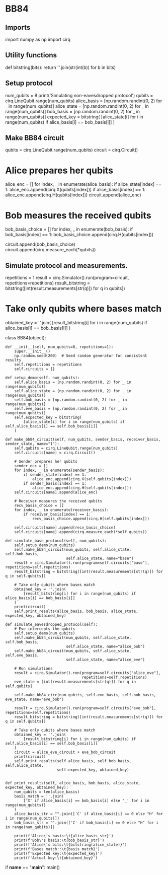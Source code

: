 # BB84
## Imports
import numpy as np
import cirq


## Utility functions
def bitstring(bits):
    return ''.join(str(int(b)) for b in bits)

## Setup protocol
num_qubits = 8
print('Simulating non-eavesdropped protocol')
qubits = cirq.LineQubit.range(num_qubits)
alice_basis = [np.random.randint(0, 2) for _ in range(num_qubits)]
alice_state = [np.random.randint(0, 2) for _ in range(num_qubits)]
bob_basis = [np.random.randint(0, 2) for _ in range(num_qubits)]
expected_key = bitstring(
    [alice_state[i] for i in range(num_qubits) if alice_basis[i] == bob_basis[i]]
)

## Make BB84 circuit
qubits = cirq.LineQubit.range(num_qubits)
circuit = cirq.Circuit()

# Alice prepares her qubits
alice_enc = []
for index, _ in enumerate(alice_basis):
    if alice_state[index] == 1:
        alice_enc.append(cirq.X(qubits[index]))
    if alice_basis[index] == 1:
        alice_enc.append(cirq.H(qubits[index]))
circuit.append(alice_enc)

# Bob measures the received qubits
bob_basis_choice = []
for index, _ in enumerate(bob_basis):
    if bob_basis[index] == 1:
        bob_basis_choice.append(cirq.H(qubits[index]))

circuit.append(bob_basis_choice)
circuit.append(cirq.measure_each(*qubits))

## Simulate protocol and measurements.
repetitions = 1
result = cirq.Simulator().run(program=circuit, repetitions=repetitions)
result_bitstring = bitstring([int(result.measurements[str(q)]) for q in qubits])

# Take only qubits where bases match
obtained_key = ''.join(
    [result_bitstring[i] for i in range(num_qubits) if alice_basis[i] == bob_basis[i]]
)


class BB84(object):

    def __init__(self, num_qubits=8, repetitions=1):
        super.__init__()
        np.random.seed(200)  # Seed random generator for consistent results
        self.repetitions = repetitions
        self.circuits = {}

    def setup_demo(self, num_qubits):
        self.alice_basis = [np.random.randint(0, 2) for _ in range(num_qubits)]
        self.alice_state = [np.random.randint(0, 2) for _ in range(num_qubits)]
        self.bob_basis = [np.random.randint(0, 2) for _ in range(num_qubits)]
        self.eve_basis = [np.random.randint(0, 2) for _ in range(num_qubits)]
        self.expected_key = bitstring(
            [alice_state[i] for i in range(num_qubits) if self.alice_basis[i] == self.bob_basis[i]]
        )

    def make_bb84_circuit(self, num_qubits, sender_basis, receiver_basis, sender_state, name="1"):
        self.qubits = cirq.LineQubit.range(num_qubits)
        self.circuits[name] = cirq.Circuit()

        # Sender prepares her qubits
        sender_enc = []
        for index, _ in enumerate(sender_basis):
            if sender_state[index] == 1:
                alice_enc.append(cirq.X(self.qubits[index]))
            if sender_basis[index] == 1:
                alice_enc.append(cirq.H(self.qubits[index]))
        self.circuits[name].append(alice_enc)

        # Receiver measures the received qubits
        recv_basis_choice = []
        for index, _ in enumerate(receiver_basis):
            if receiver_basis[index] == 1:
                recv_basis_choice.append(cirq.H(self.qubits[index]))

        self.circuits[name].append(recv_basis_choice)
        self.circuits[name].append(cirq.measure_each(*self.qubits))

    def simulate_base_protocol(self, num_qubits):
        self.setup_demo(num_qubits)
        self.make_bb84_circuit(num_qubits, self.alice_state, self.bob_basis,
                               self.alice_state, name="base")
        result = cirq.Simulator().run(program=self.circuits["base"], repetitions=self.repetitions)
        result_bitstring = bitstring([int(result.measurements[str(q)]) for q in self.qubits])

        # Take only qubits where bases match
        obtained_key = ''.join(
            [result_bitstring[i] for i in range(num_qubits) if alice_basis[i] == bob_basis[i]]
        )
        print(circuit)
        self.print_results(alice_basis, bob_basis, alice_state, expected_key, obtained_key)

    def simulate_eavesdropped_protocol(self):
        # Eve intercepts the qubits
        self.setup_demo(num_qubits)
        self.make_bb84_circuit(num_qubits, self.alice_state, self.bob_basis,
                               self.alice_state, name="alice_bob")
        self.make_bb84_circuit(num_qubits, self.alice_state, self.eve_basis,
                               self.alice_state, name="alice_eve")

        # Run simulations
        result = cirq.Simulator().run(program=self.circuits["alice_eve"],
                                      repetitions=self.repetitions)
        eve_state = [int(result.measurements[str(q)]) for q in self.qubits]

        self.make_bb84_circ(num_qubits, self.eve_basis, self.bob_basis, eve_state, name="eve_bob")

        result = cirq.Simulator().run(program=self.circuits["eve_bob"], repetitions=self.repetitions)
        result_bitstring = bitstring([int(result.measurements[str(q)]) for q in self.qubits])

        # Take only qubits where bases match
        obtained_key = ''.join(
            [result_bitstring[i] for i in range(num_qubits) if self.alice_basis[i] == self.bob_basis[i]]
        )
        circuit = alice_eve_circuit + eve_bob_circuit
        print(circuit)
        self.print_results(self.alice_basis, self.bob_basis, self.alice_state,
                           self.expected_key, obtained_key)


    def print_results(self, alice_basis, bob_basis, alice_state, expected_key, obtained_key):
        num_qubits = len(alice_basis)
        basis_match = ''.join(
            ['X' if alice_basis[i] == bob_basis[i] else '_' for i in range(num_qubits)]
        )
        alice_basis_str = "".join(['C' if alice_basis[i] == 0 else "H" for i in range(num_qubits)])
        bob_basis_str = "".join(['C' if bob_basis[i] == 0 else "H" for i in range(num_qubits)])

        print(f'Alice\'s basis:\t{alice_basis_str}')
        print(f'Bob\'s basis:\t{bob_basis_str}')
        print(f'Alice\'s bits:\t{bitstring(alice_state)}')
        print(f'Bases match::\t{basis_match}')
        print(f'Expected key:\t{expected_key}')
        print(f'Actual key:\t{obtained_key}')


if __name__ == "__main__":
    main()
